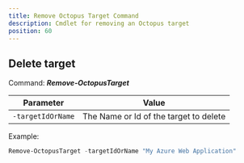 ```yaml
---
title: Remove Octopus Target Command
description: Cmdlet for removing an Octopus target
position: 60
---
```


## Delete target
Command: **_Remove-OctopusTarget_**

| Parameter         | Value                                  |
| ----------------- | -------------------------------------- |
| `-targetIdOrName` | The Name or Id of the target to delete |

Example:
```powershell
Remove-OctopusTarget -targetIdOrName "My Azure Web Application"
```